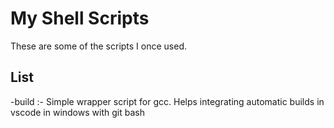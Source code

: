 # My Shell Scripts
These are some of the scripts I once used.

## List
-build :- Simple wrapper script for gcc. Helps integrating automatic builds in vscode in windows with git bash
